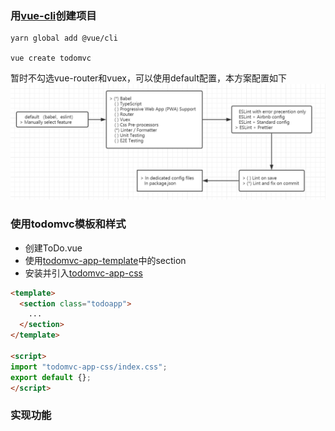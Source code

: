 ### 用[vue-cli](https://cli.vuejs.org/zh/)创建项目
```
yarn global add @vue/cli

vue create todomvc
```
暂时不勾选vue-router和vuex，可以使用default配置，本方案配置如下
![](./src/assets/vue-cli-select.png)

### 使用todomvc模板和样式
+ 创建ToDo.vue
+ 使用[todomvc-app-template](https://github.com/tastejs/todomvc-app-template/blob/master/index.html)中的section
+ 安装并引入[todomvc-app-css](https://github.com/tastejs/todomvc-app-css)

```html
<template>
  <section class="todoapp">
    ...
  </section>
</template>

<script>
import "todomvc-app-css/index.css";
export default {};
</script>

```

### 实现功能